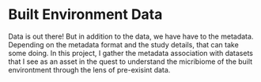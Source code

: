 # Built Environment Data

Data is out there! But in addition to the data, we have have to the metadata. Depending on the metadata format and the study details, that can take some doing. In this project, I gather the metadata association with datasets that I see as an asset in the quest to understand the micribiome of the built environtment through the lens of pre-exisint data.

